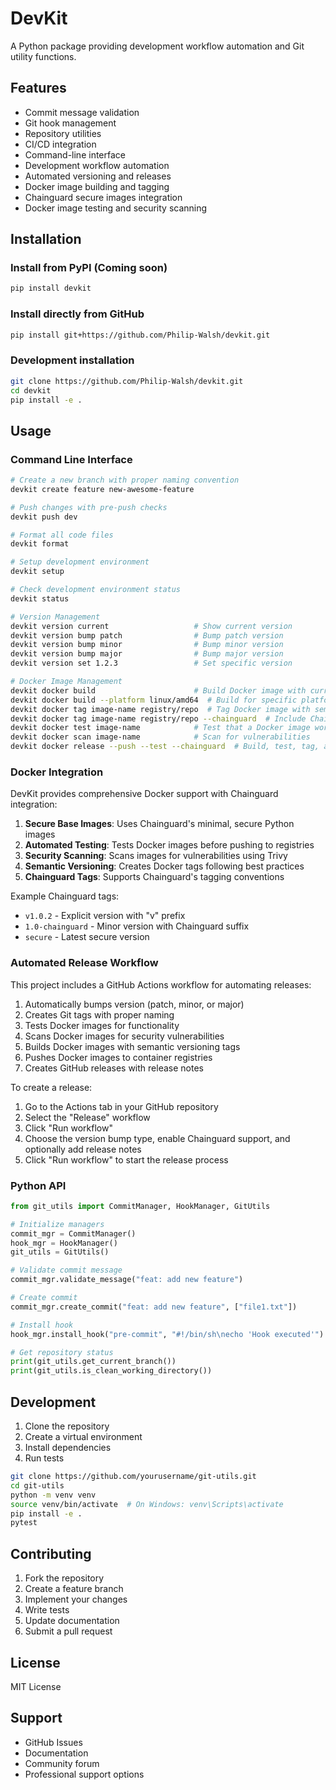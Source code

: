 # DevKit

A Python package providing development workflow automation and Git utility functions.

## Features

- Commit message validation
- Git hook management
- Repository utilities
- CI/CD integration
- Command-line interface
- Development workflow automation
- Automated versioning and releases
- Docker image building and tagging
- Chainguard secure images integration
- Docker image testing and security scanning

## Installation

### Install from PyPI (Coming soon)

```bash
pip install devkit
```

### Install directly from GitHub

```bash
pip install git+https://github.com/Philip-Walsh/devkit.git
```

### Development installation

```bash
git clone https://github.com/Philip-Walsh/devkit.git
cd devkit
pip install -e .
```

## Usage

### Command Line Interface

```bash
# Create a new branch with proper naming convention
devkit create feature new-awesome-feature

# Push changes with pre-push checks
devkit push dev

# Format all code files
devkit format

# Setup development environment
devkit setup

# Check development environment status
devkit status

# Version Management
devkit version current                   # Show current version
devkit version bump patch                # Bump patch version
devkit version bump minor                # Bump minor version
devkit version bump major                # Bump major version
devkit version set 1.2.3                 # Set specific version

# Docker Image Management
devkit docker build                      # Build Docker image with current version
devkit docker build --platform linux/amd64  # Build for specific platform
devkit docker tag image-name registry/repo  # Tag Docker image with semantic versions
devkit docker tag image-name registry/repo --chainguard  # Include Chainguard tags
devkit docker test image-name            # Test that a Docker image works
devkit docker scan image-name            # Scan for vulnerabilities
devkit docker release --push --test --chainguard  # Build, test, tag, and push Docker image
```

### Docker Integration

DevKit provides comprehensive Docker support with Chainguard integration:

1. **Secure Base Images**: Uses Chainguard's minimal, secure Python images
2. **Automated Testing**: Tests Docker images before pushing to registries
3. **Security Scanning**: Scans images for vulnerabilities using Trivy
4. **Semantic Versioning**: Creates Docker tags following best practices
5. **Chainguard Tags**: Supports Chainguard's tagging conventions

Example Chainguard tags:
- `v1.0.2` - Explicit version with "v" prefix
- `1.0-chainguard` - Minor version with Chainguard suffix
- `secure` - Latest secure version

### Automated Release Workflow

This project includes a GitHub Actions workflow for automating releases:

1. Automatically bumps version (patch, minor, or major)
2. Creates Git tags with proper naming
3. Tests Docker images for functionality
4. Scans Docker images for security vulnerabilities
5. Builds Docker images with semantic versioning tags
6. Pushes Docker images to container registries
7. Creates GitHub releases with release notes

To create a release:
1. Go to the Actions tab in your GitHub repository
2. Select the "Release" workflow
3. Click "Run workflow"
4. Choose the version bump type, enable Chainguard support, and optionally add release notes
5. Click "Run workflow" to start the release process

### Python API

```python
from git_utils import CommitManager, HookManager, GitUtils

# Initialize managers
commit_mgr = CommitManager()
hook_mgr = HookManager()
git_utils = GitUtils()

# Validate commit message
commit_mgr.validate_message("feat: add new feature")

# Create commit
commit_mgr.create_commit("feat: add new feature", ["file1.txt"])

# Install hook
hook_mgr.install_hook("pre-commit", "#!/bin/sh\necho 'Hook executed'")

# Get repository status
print(git_utils.get_current_branch())
print(git_utils.is_clean_working_directory())
```

## Development

1. Clone the repository
2. Create a virtual environment
3. Install dependencies
4. Run tests

```bash
git clone https://github.com/yourusername/git-utils.git
cd git-utils
python -m venv venv
source venv/bin/activate  # On Windows: venv\Scripts\activate
pip install -e .
pytest
```

## Contributing

1. Fork the repository
2. Create a feature branch
3. Implement your changes
4. Write tests
5. Update documentation
6. Submit a pull request

## License

MIT License

## Support

- GitHub Issues
- Documentation
- Community forum
- Professional support options
